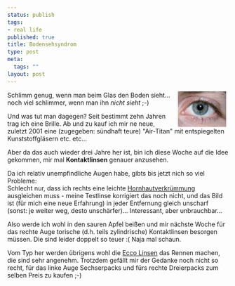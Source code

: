 ```yaml
--- 
status: publish
tags: 
- real life
published: true
title: Bodensehsyndrom
type: post
meta: 
  tags: ""
layout: post
---
```

<p><img width="110" height="81" border="0" hspace="5" align="right" src="/media/wp/fred/eye.serendipityThumb.jpg" alt=""  />Schlimm genug, wenn man beim Glas den Boden sieht...<br />
noch viel schlimmer, wenn man ihn <i>nicht sieht</i> ;-)</p>

<p>Und was tut man dagegen? Seit bestimmt zehn Jahren trag ich eine Brille. Ab und zu kauf ich mir ne neue, zuletzt 2001 eine (zugegeben: sündhaft teure) &quot;Air-Titan&quot; mit entspiegelten Kunststoffgläsern etc. etc...</p>

<p>Aber da das auch wieder drei Jahre her ist, bin ich diese Woche auf die Idee gekommen, mir mal <b>Kontaktlinsen</b> genauer anzusehen.</p>

<p>Da ich relativ unempfindliche Augen habe, gibts bis jetzt nich so viel Probleme:<br />
Schlecht nur, dass ich rechts eine leichte <a target="_BLANK" href="http://de.wikipedia.org/wiki/Astigmatismus" title="http://de.wikipedia.org/wiki/Astigmatismus" onmouseover="window.status='http://de.wikipedia.org/wiki/Astigmatismus';return true;" onmouseout="window.status='';return true;">Hornhautverkrümmung</a> ausgleichen muss - meine Testlinse korrigiert das noch nicht, und das Bild ist (für mich eine neue Erfahrung) in jeder Entfernung gleich unscharf (sonst: je weiter weg, desto unschärfer)... Interessant, aber unbrauchbar...</p>

<p>Also werde ich wohl in den sauren Apfel beißen und mir nächste Woche für das rechte Auge torische (d.h. teils zylindrische) Kontaktlinsen besorgen müssen. Die sind leider doppelt so teuer :( Naja mal schaun.</p>

<p>Vom Typ her werden übrigens wohl die <a target="_BLANK" href="http://www.linsenplatz.de/product_info.php?cPath=22&products_id=53" title="http://www.linsenplatz.de/product_info.php?cPath=22&products_id=53" onmouseover="window.status='http://www.linsenplatz.de/product_info.php?cPath=22&products_id=53';return true;" onmouseout="window.status='';return true;">Ecco Linsen</a> das Rennen machen, die sind sehr angenehm. Trotzdem gefällt mir der Gedanke noch nicht so recht, für das linke Auge Sechserpacks und fürs rechte Dreierpacks zum selben Preis zu kaufen ;-)</p>
